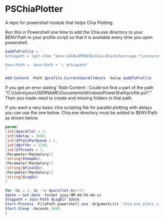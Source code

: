 # PSChiaPlotter
A repo for powershell module that helps Chia Plotting. 

Run this in Powershell one time to add the Chia.exe directory to your $ENV:Path in your profile script so that it is available every time you open powershell.

```Powershell
$addToProfile = '
$chiapath = (get-item "$env:LOCALAPPDATA\Chia-Blockchain\app-*\resources\app.asar.unpacked\daemon\").fullname

$env:Path =  $env:Path + "; $chiapath"
'

Add-Content -Path $profile.CurrentUserAllHosts -Value $addToProfile
```

If you get an error stating "Add-Content : Could not find a part of the path "C:\Users\yourUSERNAME\Documents\WindowsPowerShell\profile.ps1"." Then you made need to create and missing folders in that path. 

If you want a very basic chia scripting file for parallel plotting with delays you can use the one below. Chia.exe directory must be added to $ENV:Path as shown below.
```Powershell
param(
[int]$parallel = 3,
[int]$delay = 3600,
[int]$PlotsPerQueue = 1,
[int]$Buffer = 3390,
[int]$Threads = 2,
[Parameter(Mandatory)]
[string]$tempDir,
[Parameter(Mandatory)]
[string]$FinalDir,
[Parameter(Mandatory)]
[string]$LogDir
)

for ($i = 1; $i -le $parallel;$i++){
$date = Get-date -format yyyy-MM-dd-hh-mm-ss
$logpath = Join-Path $LogDir $date
Start-Process -FilePath powershell.exe -ArgumentList "chia.exe plots create -n $plotsperQueue -b $Buffer -r $Threads -t $tempDir -d $FinalDir | Tee-Object -FilePath $($LogPath)_$($i).log"
Start-Sleep -Seconds 3600
}
```
